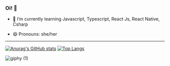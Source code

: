 ### Oi!  👋






- 🌱 I’m currently learning Javascript, Typescript, React Js, React Native, Csharp


            
          
          
          
- 😄 Pronouns: she/her

<hr>



          


<i class="devicon-devicon-plain"></i>
[![Anurag's GitHub stats](https://github-readme-stats.vercel.app/api?username=camila-pang&show_icons=true&theme=gruvbox)](https://github.com/camila-pang/github-readme-stats) [![Top Langs](https://github-readme-stats.vercel.app/api/top-langs/?username=camila-pang&layout=compact&theme=gruvbox)](https://github.com/anuraghazra/github-readme-stats)





![giphy (1)](https://user-images.githubusercontent.com/58665788/166131067-cbbebdb0-2164-454b-8a29-ca2c5bb38c65.gif)

           
            
          

